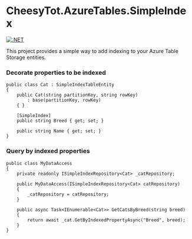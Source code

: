 # CheesyTot.AzureTables.SimpleIndex

[![.NET](https://github.com/CheesyTot/AzureTables.SimpleIndex/actions/workflows/dotnet.yml/badge.svg)](https://github.com/CheesyTot/AzureTables.SimpleIndex/actions/workflows/dotnet.yml)

This project provides a simple way to add indexing to your Azure Table Storage entities.

### Decorate properties to be indexed

```
public class Cat : SimpleIndexTableEntity
{
    public Cat(string partitionKey, string rowKey)
        : base(partitionKey, rowKey)
    { }
    
    [SimpleIndex]
    public string Breed { get; set; }
    
    public string Name { get; set; }
}
```
### Query by indexed properties
```
public class MyDataAccess
{
    private readonly ISimpleIndexRepository<Cat> _catRepository;

    public MyDataAccess(ISimpleIndexRepository<Cat> catRepository)
    {
        _catRepository = catRepository;
    }
    
    public async Task<IEnumerable<Cat>> GetCatsByBreed(string breed)
    {
        return await _cat.GetByIndexedPropertyAsync("Breed", breed);
    }
}
```

